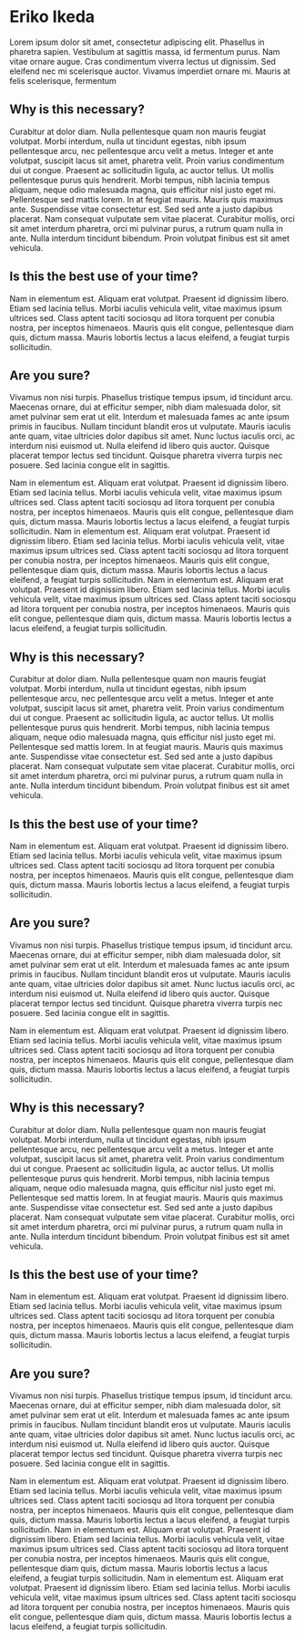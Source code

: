 # Eriko Ikeda
Lorem ipsum dolor sit amet, consectetur adipiscing elit. Phasellus in pharetra sapien. Vestibulum at sagittis massa, id fermentum purus. Nam vitae ornare augue. Cras condimentum viverra lectus ut dignissim. Sed eleifend nec mi scelerisque auctor. Vivamus imperdiet ornare mi. Mauris at felis scelerisque, fermentum

## Why is this necessary?
Curabitur at dolor diam. Nulla pellentesque quam non mauris feugiat volutpat. Morbi interdum, nulla ut tincidunt egestas, nibh ipsum pellentesque arcu, nec pellentesque arcu velit a metus. Integer et ante volutpat, suscipit lacus sit amet, pharetra velit. Proin varius condimentum dui ut congue. Praesent ac sollicitudin ligula, ac auctor tellus. Ut mollis pellentesque purus quis hendrerit. Morbi tempus, nibh lacinia tempus aliquam, neque odio malesuada magna, quis efficitur nisl justo eget mi. Pellentesque sed mattis lorem.
In at feugiat mauris. Mauris quis maximus ante. Suspendisse vitae consectetur est. Sed sed ante a justo dapibus placerat. Nam consequat vulputate sem vitae placerat. Curabitur mollis, orci sit amet interdum pharetra, orci mi pulvinar purus, a rutrum quam nulla in ante. Nulla interdum tincidunt bibendum. Proin volutpat finibus est sit amet vehicula.

## Is this the best use of your time?
Nam in elementum est. Aliquam erat volutpat. Praesent id dignissim libero. Etiam sed lacinia tellus. Morbi iaculis vehicula velit, vitae maximus ipsum ultrices sed. Class aptent taciti sociosqu ad litora torquent per conubia nostra, per inceptos himenaeos. Mauris quis elit congue, pellentesque diam quis, dictum massa. Mauris lobortis lectus a lacus eleifend, a feugiat turpis sollicitudin.

## Are you sure?
Vivamus non nisi turpis. Phasellus tristique tempus ipsum, id tincidunt arcu. Maecenas ornare, dui at efficitur semper, nibh diam malesuada dolor, sit amet pulvinar sem erat ut elit. Interdum et malesuada fames ac ante ipsum primis in faucibus. Nullam tincidunt blandit eros ut vulputate. Mauris iaculis ante quam, vitae ultricies dolor dapibus sit amet. Nunc luctus iaculis orci, ac interdum nisi euismod ut. Nulla eleifend id libero quis auctor. Quisque placerat tempor lectus sed tincidunt. Quisque pharetra viverra turpis nec posuere. Sed lacinia congue elit in sagittis.

Nam in elementum est. Aliquam erat volutpat. Praesent id dignissim libero. Etiam sed lacinia tellus. Morbi iaculis vehicula velit, vitae maximus ipsum ultrices sed. Class aptent taciti sociosqu ad litora torquent per conubia nostra, per inceptos himenaeos. Mauris quis elit congue, pellentesque diam quis, dictum massa. Mauris lobortis lectus a lacus eleifend, a feugiat turpis sollicitudin.
Nam in elementum est. Aliquam erat volutpat. Praesent id dignissim libero. Etiam sed lacinia tellus. Morbi iaculis vehicula velit, vitae maximus ipsum ultrices sed. Class aptent taciti sociosqu ad litora torquent per conubia nostra, per inceptos himenaeos. Mauris quis elit congue, pellentesque diam quis, dictum massa. Mauris lobortis lectus a lacus eleifend, a feugiat turpis sollicitudin.
Nam in elementum est. Aliquam erat volutpat. Praesent id dignissim libero. Etiam sed lacinia tellus. Morbi iaculis vehicula velit, vitae maximus ipsum ultrices sed. Class aptent taciti sociosqu ad litora torquent per conubia nostra, per inceptos himenaeos. Mauris quis elit congue, pellentesque diam quis, dictum massa. Mauris lobortis lectus a lacus eleifend, a feugiat turpis sollicitudin.

## Why is this necessary?
Curabitur at dolor diam. Nulla pellentesque quam non mauris feugiat volutpat. Morbi interdum, nulla ut tincidunt egestas, nibh ipsum pellentesque arcu, nec pellentesque arcu velit a metus. Integer et ante volutpat, suscipit lacus sit amet, pharetra velit. Proin varius condimentum dui ut congue. Praesent ac sollicitudin ligula, ac auctor tellus. Ut mollis pellentesque purus quis hendrerit. Morbi tempus, nibh lacinia tempus aliquam, neque odio malesuada magna, quis efficitur nisl justo eget mi. Pellentesque sed mattis lorem.
In at feugiat mauris. Mauris quis maximus ante. Suspendisse vitae consectetur est. Sed sed ante a justo dapibus placerat. Nam consequat vulputate sem vitae placerat. Curabitur mollis, orci sit amet interdum pharetra, orci mi pulvinar purus, a rutrum quam nulla in ante. Nulla interdum tincidunt bibendum. Proin volutpat finibus est sit amet vehicula.

## Is this the best use of your time?
Nam in elementum est. Aliquam erat volutpat. Praesent id dignissim libero. Etiam sed lacinia tellus. Morbi iaculis vehicula velit, vitae maximus ipsum ultrices sed. Class aptent taciti sociosqu ad litora torquent per conubia nostra, per inceptos himenaeos. Mauris quis elit congue, pellentesque diam quis, dictum massa. Mauris lobortis lectus a lacus eleifend, a feugiat turpis sollicitudin.

## Are you sure?
Vivamus non nisi turpis. Phasellus tristique tempus ipsum, id tincidunt arcu. Maecenas ornare, dui at efficitur semper, nibh diam malesuada dolor, sit amet pulvinar sem erat ut elit. Interdum et malesuada fames ac ante ipsum primis in faucibus. Nullam tincidunt blandit eros ut vulputate. Mauris iaculis ante quam, vitae ultricies dolor dapibus sit amet. Nunc luctus iaculis orci, ac interdum nisi euismod ut. Nulla eleifend id libero quis auctor. Quisque placerat tempor lectus sed tincidunt. Quisque pharetra viverra turpis nec posuere. Sed lacinia congue elit in sagittis.

Nam in elementum est. Aliquam erat volutpat. Praesent id dignissim libero. Etiam sed lacinia tellus. Morbi iaculis vehicula velit, vitae maximus ipsum ultrices sed. Class aptent taciti sociosqu ad litora torquent per conubia nostra, per inceptos himenaeos. Mauris quis elit congue, pellentesque diam quis, dictum massa. Mauris lobortis lectus a lacus eleifend, a feugiat turpis sollicitudin.

## Why is this necessary?
Curabitur at dolor diam. Nulla pellentesque quam non mauris feugiat volutpat. Morbi interdum, nulla ut tincidunt egestas, nibh ipsum pellentesque arcu, nec pellentesque arcu velit a metus. Integer et ante volutpat, suscipit lacus sit amet, pharetra velit. Proin varius condimentum dui ut congue. Praesent ac sollicitudin ligula, ac auctor tellus. Ut mollis pellentesque purus quis hendrerit. Morbi tempus, nibh lacinia tempus aliquam, neque odio malesuada magna, quis efficitur nisl justo eget mi. Pellentesque sed mattis lorem.
In at feugiat mauris. Mauris quis maximus ante. Suspendisse vitae consectetur est. Sed sed ante a justo dapibus placerat. Nam consequat vulputate sem vitae placerat. Curabitur mollis, orci sit amet interdum pharetra, orci mi pulvinar purus, a rutrum quam nulla in ante. Nulla interdum tincidunt bibendum. Proin volutpat finibus est sit amet vehicula.

## Is this the best use of your time?
Nam in elementum est. Aliquam erat volutpat. Praesent id dignissim libero. Etiam sed lacinia tellus. Morbi iaculis vehicula velit, vitae maximus ipsum ultrices sed. Class aptent taciti sociosqu ad litora torquent per conubia nostra, per inceptos himenaeos. Mauris quis elit congue, pellentesque diam quis, dictum massa. Mauris lobortis lectus a lacus eleifend, a feugiat turpis sollicitudin.

## Are you sure?
Vivamus non nisi turpis. Phasellus tristique tempus ipsum, id tincidunt arcu. Maecenas ornare, dui at efficitur semper, nibh diam malesuada dolor, sit amet pulvinar sem erat ut elit. Interdum et malesuada fames ac ante ipsum primis in faucibus. Nullam tincidunt blandit eros ut vulputate. Mauris iaculis ante quam, vitae ultricies dolor dapibus sit amet. Nunc luctus iaculis orci, ac interdum nisi euismod ut. Nulla eleifend id libero quis auctor. Quisque placerat tempor lectus sed tincidunt. Quisque pharetra viverra turpis nec posuere. Sed lacinia congue elit in sagittis.

Nam in elementum est. Aliquam erat volutpat. Praesent id dignissim libero. Etiam sed lacinia tellus. Morbi iaculis vehicula velit, vitae maximus ipsum ultrices sed. Class aptent taciti sociosqu ad litora torquent per conubia nostra, per inceptos himenaeos. Mauris quis elit congue, pellentesque diam quis, dictum massa. Mauris lobortis lectus a lacus eleifend, a feugiat turpis sollicitudin.
Nam in elementum est. Aliquam erat volutpat. Praesent id dignissim libero. Etiam sed lacinia tellus. Morbi iaculis vehicula velit, vitae maximus ipsum ultrices sed. Class aptent taciti sociosqu ad litora torquent per conubia nostra, per inceptos himenaeos. Mauris quis elit congue, pellentesque diam quis, dictum massa. Mauris lobortis lectus a lacus eleifend, a feugiat turpis sollicitudin.
Nam in elementum est. Aliquam erat volutpat. Praesent id dignissim libero. Etiam sed lacinia tellus. Morbi iaculis vehicula velit, vitae maximus ipsum ultrices sed. Class aptent taciti sociosqu ad litora torquent per conubia nostra, per inceptos himenaeos. Mauris quis elit congue, pellentesque diam quis, dictum massa. Mauris lobortis lectus a lacus eleifend, a feugiat turpis sollicitudin.
